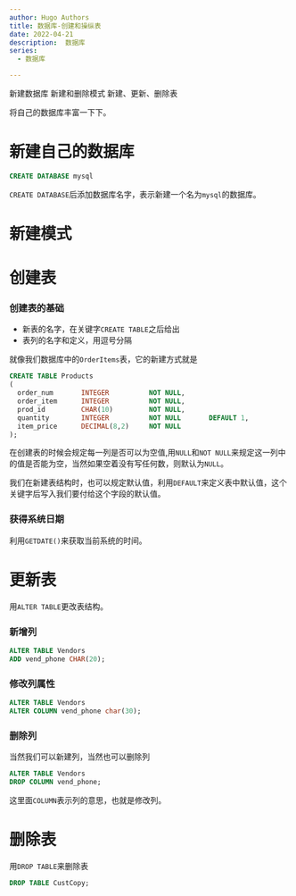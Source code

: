 ```yaml
---
author: Hugo Authors
title: 数据库-创建和操纵表
date: 2022-04-21
description:  数据库
series:
  - 数据库

---
```


新建数据库
新建和删除模式
新建、更新、删除表

将自己的数据库丰富一下下。

<!--more-->
# 新建自己的数据库
  ```sql
  CREATE DATABASE mysql
  ```
`CREATE DATABASE`后添加数据库名字，表示新建一个名为`mysql`的数据库。


# 新建模式



# 创建表
   ### 创建表的基础
   - 新表的名字，在关键字`CREATE TABLE`之后给出
   - 表列的名字和定义，用逗号分隔 

   就像我们数据库中的`OrderItems`表，它的新建方式就是
```sql
CREATE TABLE Products
(
  order_num       INTEGER          NOT NULL,
  order_item      INTEGER          NOT NULL,
  prod_id         CHAR(10)         NOT NULL,
  quantity        INTEGER          NOT NULL       DEFAULT 1,
  item_price      DECIMAL(8,2)     NOT NULL
);
```

   在创建表的时候会规定每一列是否可以为空值,用`NULL`和`NOT NULL`来规定这一列中的值是否能为空，当然如果空着没有写任何数，则默认为`NULL`。

   我们在新建表结构时，也可以规定默认值，利用`DEFAULT`来定义表中默认值，这个关键字后写入我们要付给这个字段的默认值。

   ### 获得系统日期
   利用`GETDATE()`来获取当前系统的时间。

# 更新表
  用`ALTER TABLE`更改表结构。
   ### 新增列
   ```sql
   ALTER TABLE Vendors
   ADD vend_phone CHAR(20); 
   ```

   ### 修改列属性
   ```sql
   ALTER TABLE Vendors
   ALTER COLUMN vend_phone char(30);
   ```

   ### 删除列
   当然我们可以新建列，当然也可以删除列
   ```sql
   ALTER TABLE Vendors
   DROP COLUMN vend_phone;
   ```
   这里面`COLUMN`表示列的意思，也就是修改列。

# 删除表
  用`DROP TABLE`来删除表
  ```sql
  DROP TABLE CustCopy;
  ```